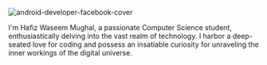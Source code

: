 
![android-developer-facebook-cover](https://github.com/user-attachments/assets/e8aa43d9-d257-4ae1-99ac-45db4a73ad36)

I'm Hafiz Waseem Mughal, a passionate Computer Science student, enthusiastically delving into the vast realm of technology. I harbor a deep-seated love for coding and possess an insatiable curiosity for unraveling the inner workings of the digital universe.
